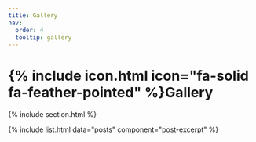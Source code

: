 ```yaml
---
title: Gallery
nav:
  order: 4
  tooltip: gallery
---
```


# {% include icon.html icon="fa-solid fa-feather-pointed" %}Gallery

{% include section.html %}

{% include list.html data="posts" component="post-excerpt" %}
